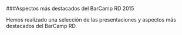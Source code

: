 ###Aspectos más destacados del BarCamp RD 2015

Hemos realizado una selección de las presentaciones y aspectos más destacados del BarCamp RD.



